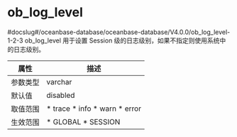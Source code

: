 ob_log_level 
=================================
#docslug#/oceanbase-database/oceanbase-database/V4.0.0/ob_log_level-1-2-3
ob_log_level 用于设置 Session 级的日志级别，如果不指定则使用系统中的日志级别。


| **属性** |                                                                                           **描述**                                                                                            |
|--------|---------------------------------------------------------------------------------------------------------------------------------------------------------------------------------------------|
| 参数类型   | varchar                                                                                                                                                                                     |
| 默认值    | disabled                                                                                                                                                                                    |
| 取值范围   | * trace   * info   * warn   * error    |
| 生效范围   | * GLOBAL   * SESSION                                                                                     |



